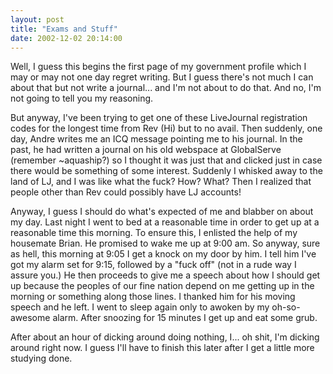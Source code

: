 ```yaml
---
layout: post
title: "Exams and Stuff"
date: 2002-12-02 20:14:00
---
```


Well, I guess this begins the first page of my government profile which I may or may not one day regret writing. But I guess there's not much I can about that but not write a journal... and I'm not about to do that. And no, I'm not going to tell you my reasoning.

<!--more-->

But anyway, I've been trying to get one of these LiveJournal registration codes for the longest time from Rev (Hi) but to no avail. Then suddenly, one day, Andre writes me an ICQ message pointing me to his journal. In the past, he had written a journal on his old webspace at GlobalServe (remember ~aquaship?) so I thought it was just that and clicked just in case there would be something of some interest. Suddenly I whisked away to the land of LJ, and I was like what the fuck? How? What? Then I realized that people other than Rev could possibly have LJ accounts!

Anyway, I guess I should do what's expected of me and blabber on about my day. Last night I went to bed at a reasonable time in order to get up at a reasonable time this morning. To ensure this, I enlisted the help of my housemate Brian. He promised to wake me up at 9:00 am. So anyway, sure as hell, this morning at 9:05 I get a knock on my door by him. I tell him I've got my alarm set for 9:15, followed by a "fuck off" (not in a rude way I assure you.) He then proceeds to give me a speech about how I should get up because the peoples of our fine nation depend on me getting up in the morning or something along those lines. I thanked him for his moving speech and he left. I went to sleep again only to awoken by my oh-so-awesome alarm. After snoozing for 15 minutes I get up and eat some grub.

After about an hour of dicking around doing nothing, I... oh shit, I'm dicking around right now. I guess I'll have to finish this later after I get a little more studying done.
